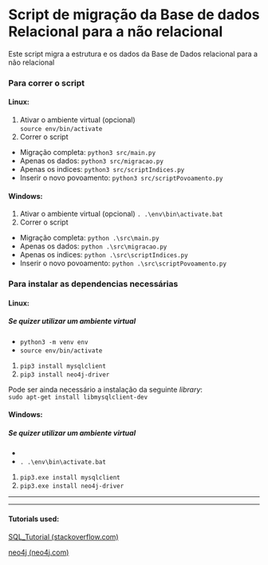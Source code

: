 # Script de migração da Base de dados Relacional para a não relacional

Este script migra a estrutura e os dados da Base de Dados relacional para a não relacional

### Para correr o script
#### Linux:
1. Ativar o ambiente virtual (opcional)  
    `source env/bin/activate`
2. Correr o script  
* Migração completa: `python3 src/main.py`
* Apenas os dados: `python3 src/migracao.py`
* Apenas os indices: `python3 src/scriptIndices.py`
* Inserir o novo povoamento: `python3 src/scriptPovoamento.py`

#### Windows:
1. Ativar o ambiente virtual (opcional)
    `. .\env\bin\activate.bat`
2. Correr o script  
* Migração completa: `python .\src\main.py`
* Apenas os dados: `python .\src\migracao.py`
* Apenas os indices: `python .\src\scriptIndices.py`
* Inserir o novo povoamento: `python .\src\scriptPovoamento.py`



### Para instalar as dependencias necessárias

#### Linux:
##### Se quizer utilizar um ambiente virtual
- `python3 -m venv env`
- `source env/bin/activate`

1. `pip3 install mysqlclient`
2. `pip3 install neo4j-driver`

Pode ser ainda necessário a instalação da seguinte *library*:  
`sudo apt-get install libmysqlclient-dev`

#### Windows:
##### Se quizer utilizar um ambiente virtual
- 
- `. .\env\bin\activate.bat`

1. `pip3.exe install mysqlclient`
2. `pip3.exe install neo4j-driver`



--------
--------
#### Tutorials used:
[SQL_Tutorial (stackoverflow.com)](https://stackoverflow.com/questions/372885/how-do-i-connect-to-a-mysql-database-in-python#622308)

[neo4j (neo4j.com)](https://neo4j.com/developer/python/)